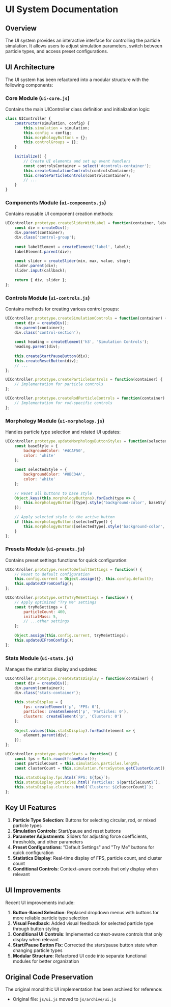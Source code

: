 # UI System Documentation

## Overview

The UI system provides an interactive interface for controlling the particle simulation. It allows users to adjust simulation parameters, switch between particle types, and access preset configurations.

## UI Architecture

The UI system has been refactored into a modular structure with the following components:

### Core Module (`ui-core.js`)

Contains the main UIController class definition and initialization logic:

```javascript
class UIController {
    constructor(simulation, config) {
        this.simulation = simulation;
        this.config = config;
        this.morphologyButtons = {};
        this.controlGroups = {};
    }
    
    initialize() {
        // Create UI elements and set up event handlers
        const controlsContainer = select('#controls-container');
        this.createSimulationControls(controlsContainer);
        this.createParticleControls(controlsContainer);
        // ...
    }
}
```

### Components Module (`ui-components.js`)

Contains reusable UI component creation methods:

```javascript
UIController.prototype.createSliderWithLabel = function(container, label, min, max, value, step, callback) {
    const div = createDiv();
    div.parent(container);
    div.class('control-group');
    
    const labelElement = createElement('label', label);
    labelElement.parent(div);
    
    const slider = createSlider(min, max, value, step);
    slider.parent(div);
    slider.input(callback);
    
    return { div, slider };
};
```

### Controls Module (`ui-controls.js`)

Contains methods for creating various control groups:

```javascript
UIController.prototype.createSimulationControls = function(container) {
    const div = createDiv();
    div.parent(container);
    div.class('control-section');
    
    const heading = createElement('h3', 'Simulation Controls');
    heading.parent(div);
    
    this.createStartPauseButton(div);
    this.createResetButton(div);
    // ...
};

UIController.prototype.createParticleControls = function(container) {
    // Implementation for particle controls
};

UIController.prototype.createRodParticleControls = function(container) {
    // Implementation for rod-specific controls
};
```

### Morphology Module (`ui-morphology.js`)

Handles particle type selection and related UI updates:

```javascript
UIController.prototype.updateMorphologyButtonStyles = function(selectedType) {
    const baseStyle = {
        backgroundColor: '#4CAF50',
        color: 'white'
    };
    
    const selectedStyle = {
        backgroundColor: '#8BC34A',
        color: 'white'
    };
    
    // Reset all buttons to base style
    Object.keys(this.morphologyButtons).forEach(type => {
        this.morphologyButtons[type].style('background-color', baseStyle.backgroundColor);
    });
    
    // Apply selected style to the active button
    if (this.morphologyButtons[selectedType]) {
        this.morphologyButtons[selectedType].style('background-color', selectedStyle.backgroundColor);
    }
};
```

### Presets Module (`ui-presets.js`)

Contains preset settings functions for quick configuration:

```javascript
UIController.prototype.resetToDefaultSettings = function() {
    // Reset to default configuration
    this.config.current = Object.assign({}, this.config.default);
    this.updateUIFromConfig();
};

UIController.prototype.setToTryMeSettings = function() {
    // Apply optimized "Try Me" settings
    const tryMeSettings = {
        particleCount: 400,
        initialMass: 5,
        // ...other settings
    };
    
    Object.assign(this.config.current, tryMeSettings);
    this.updateUIFromConfig();
};
```

### Stats Module (`ui-stats.js`)

Manages the statistics display and updates:

```javascript
UIController.prototype.createStatsDisplay = function(container) {
    const div = createDiv();
    div.parent(container);
    div.class('stats-container');
    
    this.statsDisplay = {
        fps: createElement('p', 'FPS: 0'),
        particles: createElement('p', 'Particles: 0'),
        clusters: createElement('p', 'Clusters: 0')
    };
    
    Object.values(this.statsDisplay).forEach(element => {
        element.parent(div);
    });
};

UIController.prototype.updateStats = function() {
    const fps = Math.round(frameRate());
    const particleCount = this.simulation.particles.length;
    const clusterCount = this.simulation.forceSystem.getClusterCount();
    
    this.statsDisplay.fps.html(`FPS: ${fps}`);
    this.statsDisplay.particles.html(`Particles: ${particleCount}`);
    this.statsDisplay.clusters.html(`Clusters: ${clusterCount}`);
};
```

## Key UI Features

1. **Particle Type Selection**: Buttons for selecting circular, rod, or mixed particle types
2. **Simulation Controls**: Start/pause and reset buttons
3. **Parameter Adjustments**: Sliders for adjusting force coefficients, thresholds, and other parameters
4. **Preset Configurations**: "Default Settings" and "Try Me" buttons for quick configuration
5. **Statistics Display**: Real-time display of FPS, particle count, and cluster count
6. **Conditional Controls**: Context-aware controls that only display when relevant

## UI Improvements

Recent UI improvements include:

1. **Button-Based Selection**: Replaced dropdown menus with buttons for more reliable particle type selection
2. **Visual Feedback**: Added visual feedback for selected particle type through button styling
3. **Conditional UI Controls**: Implemented context-aware controls that only display when relevant
4. **Start/Pause Button Fix**: Corrected the start/pause button state when changing particle types
5. **Modular Structure**: Refactored UI code into separate functional modules for better organization

## Original Code Preservation

The original monolithic UI implementation has been archived for reference:
- Original file: `js/ui.js` moved to `js/archive/ui.js`
